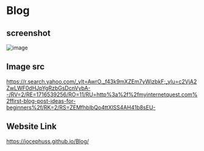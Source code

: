 # Blog

## screenshot 
![image](https://github.com/jocephuss/Blog/assets/42878854/201364fa-4406-411c-9080-7bfa00cf5d92)

## Image src 
https://r.search.yahoo.com/_ylt=AwrO._f43k9mXZEm7yWjzbkF;_ylu=c2VjA2ZwLWF0dHJpYgRzbGsDcnVybA--/RV=2/RE=1716539256/RO=11/RU=http%3a%2f%2fmyinternetquest.com%2ffirst-blog-post-ideas-for-beginners%2f/RK=2/RS=ZEMfhblbQo4ttXlSS4AH41b8sEU-

## Website Link
https://jocephuss.github.io/Blog/

